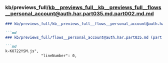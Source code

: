 ### kb/previews_full/kb__previews_full__kb__previews_full__flows__personal_account@auth.har.part035.md.part002.md.md

```md
### kb/previews_full/kb__previews_full__flows__personal_account@auth.har.part035.md.part002.md

```md
### kb/previews_full/flows__personal_account@auth.har.part035.md (part 002)

```md
k-KO722YSM.js",
                "lineNumber": 0,
      
```

```

```

```
